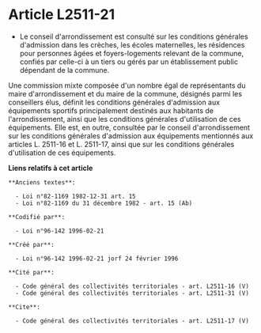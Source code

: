 # Article L2511-21

- Le conseil d'arrondissement est consulté sur les conditions générales d'admission dans les crèches, les écoles maternelles,
les résidences pour personnes âgées et foyers-logements relevant de la commune, confiés par celle-ci à un tiers ou gérés par
un établissement public dépendant de la commune.

Une commission mixte composée d'un nombre égal de représentants du maire d'arrondissement et du maire de la commune, désignés
parmi les conseillers élus, définit les conditions générales d'admission aux équipements sportifs principalement destinés aux
habitants de l'arrondissement, ainsi que les conditions générales d'utilisation de ces équipements. Elle est, en outre,
consultée par le conseil d'arrondissement sur les conditions générales d'admission aux équipements mentionnés aux articles L.
2511-16 et L. 2511-17, ainsi que sur les conditions générales d'utilisation de ces équipements.

**Liens relatifs à cet article**

	**Anciens textes**:

	  - Loi n°82-1169 1982-12-31 art. 15
	  - Loi n°82-1169 du 31 décembre 1982 - art. 15 (Ab)

	**Codifié par**:

	  - Loi n°96-142 1996-02-21

	**Créé par**:

	  - Loi n°96-142 1996-02-21 jorf 24 février 1996

	**Cité par**:

	  - Code général des collectivités territoriales - art. L2511-16 (V)
	  - Code général des collectivités territoriales - art. L2511-31 (V)

	**Cite**:

	  - Code général des collectivités territoriales - art. L2511-17 (V)

